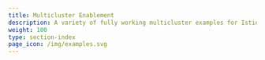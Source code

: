 ```yaml
---
title: Multicluster Enablement
description: A variety of fully working multicluster examples for Istio that you can experiment with.
weight: 100
type: section-index
page_icon: /img/examples.svg
---
```

